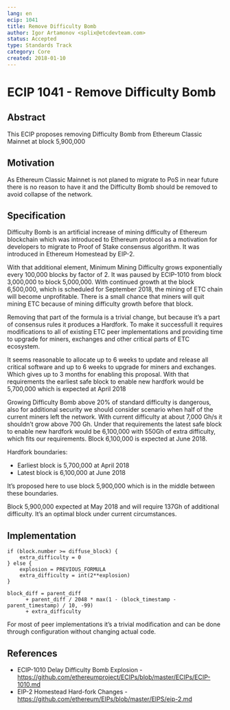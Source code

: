 ```yaml
---
lang: en
ecip: 1041
title: Remove Difficulty Bomb
author: Igor Artamonov <splix@etcdevteam.com>
status: Accepted
type: Standards Track
category: Core
created: 2018-01-10
---
```

    
# ECIP 1041 - Remove Difficulty Bomb

## Abstract 
This ECIP proposes removing Difficulty Bomb from Ethereum Classic Mainnet at block 5,900,000

## Motivation
As Ethereum Classic Mainnet is not planed to migrate to PoS in near future there is no reason to have it and the Difficulty Bomb should be removed to avoid collapse of the network.

## Specification
Difficulty Bomb is an artificial increase of mining difficulty of Ethereum blockchain which was introduced to Ethereum protocol as a motivation for developers to migrate to Proof of Stake consensus algorithm. It was introduced in Ethereum Homestead by EIP-2.

With that additional element, Minimum Mining Difficulty grows exponentially every 100,000 blocks by factor of 2. It was paused by ECIP-1010 from block 3,000,000 to block 5,000,000. With continued growth at the block 6,500,000, which is scheduled for September 2018, the mining of ETC chain will become unprofitable. There is a small chance that miners will quit mining ETC because of mining difficulty growth before that block.
 
Removing that part of the formula is a trivial change, but because it’s a part of consensus rules it produces a Hardfork. To make it successfull it requires modifications to all of existing ETC peer implementations and providing time to upgrade for miners, exchanges and other critical parts of ETC ecosystem.

It seems reasonable to allocate up to 6 weeks to update and release all critical software and up to 6 weeks to upgrade for miners and exchanges. Which gives up to 3 months for enabling this proposal. With that requirements the earliest safe block to enable new hardfork would be 5,700,000 which is expected at April 2018

Growing Difficulty Bomb above 20% of standard difficulty is dangerous, also for additional security we should consider scenario when half of the current miners left the network. With current difficulty at about 7,000 Gh/s it shouldn’t grow above 700 Gh. Under that requirements the latest safe block to enable new hardfork would be 6,100,000 with 550Gh of extra difficulty, which fits our requirements. Block 6,100,000 is expected at June 2018.

Hardfork boundaries:

 - Earliest block is 5,700,000 at April 2018
 - Latest block is 6,100,000 at June 2018

It’s proposed here to use block 5,900,000 which is in the middle between these boundaries.

Block 5,900,000 expected at May 2018 and will require 137Gh of additional difficulty. It’s an optimal block under current circumstances.

## Implementation

```
if (block.number >= diffuse_block) {
    extra_difficulty = 0
} else {
    explosion = PREVIOUS_FORMULA
    extra_difficulty = int(2**explosion) 
}

block_diff = parent_diff 
      + parent_diff / 2048 * max(1 - (block_timestamp - parent_timestamp) / 10, -99) 
      + extra_difficulty
```

For most of peer implementations it’s a trivial modification and can be done through configuration without changing actual code.

## References
- ECIP-1010 Delay Difficulty Bomb Explosion - https://github.com/ethereumproject/ECIPs/blob/master/ECIPs/ECIP-1010.md
- EIP-2 Homestead Hard-fork Changes - https://github.com/ethereum/EIPs/blob/master/EIPS/eip-2.md
